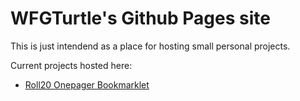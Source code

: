 # WFGTurtle's Github Pages site
This is just intendend as a place for hosting small personal projects.

Current projects hosted here:
 - [Roll20 Onepager Bookmarklet](roll20-onepager/)
